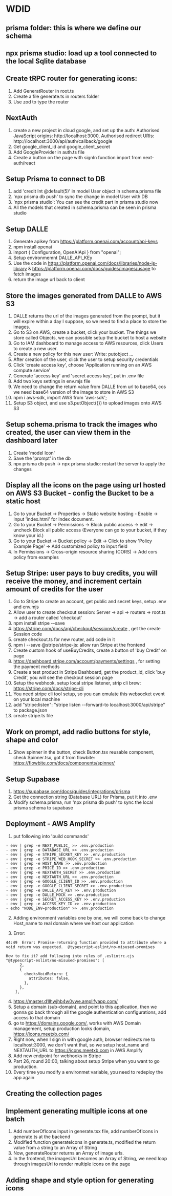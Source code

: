 # WDID

## prisma folder: this is where we define our schema

## npx prisma studio: load up a tool connected to the local Sqlite database

## Create tRPC router for generating icons:

1. Add GeneratRouter in root.ts
2. Create a file generate.ts in routers folder
3. Use zod to type the router

## NextAuth

1. create a new project in cloud google, and set up the auth: Authorised JavaScript origins: http://localhost:3000, Authorised redirect URIs: http://localhost:3000/api/auth/callback/google
2. Get google_client_id and google_client_secret
3. Add GoogleProvider in auth.ts file
4. Create a button on the page with signIn function import from next-auth/react

## Setup Prisma to connect to DB

1. add 'credit Int @default(5)' in model User object in schema.prisma file
2. 'npx prisma db push' to sync the change in model User with DB
3. 'npx prisma studio': You can see the credit part in prisma studio now
4. All the models that created in schema.prisma can be seen in prisma studio

## Setup DALLE

1. Generate apikey from https://platform.openai.com/account/api-keys
2. npm install openai
3. import { Configuration, OpenAIApi } from "openai";
4. Setup environmemnt DALLE_API_KEy
5. Use the code in https://platform.openai.com/docs/libraries/node-js-library & https://platform.openai.com/docs/guides/images/usage to fetch images
6. return the image url back to client

## Store the images generated from DALLE to AWS S3

1. DALLE returns the url of the images generated from the prompt, but it will expire within a day I suppose, so we need to find a place to store the images.
2. Go to S3 on AWS, create a bucket, click your bucket. The things we store called Objects, we can possible setup the bucket to host a website
3. Go to IAM dashboard to manage access to AWS resources, click Users to create a new user.
4. Create a new policy for this new user: Write: putobject ...
5. After creation of the user, click the user to setup security credentials
6. Click 'create access key', choose 'Application running on an AWS compute service'
7. Generate 'access key' and 'secret access key', put in .env file
8. Add two keys settings in env.mjs file
9. We need to change the return value from DALLE from url to base64, cos we need base64 version of the image to store in AWS S3
10. npm i aws-sdk, import AWS from 'aws-sdk';
11. Setup S3 object, and use s3.putObject({}) to upload images onto AWS S3

## Setup schema.prisma to track the images who created, the user can view them in the dashboard later

1. Create 'model Icon'
2. Save the 'prompt' in the db
3. npx prisma db push -> npx prisma studio: restart the server to apply the changes

## Display all the icons on the page using url hosted on AWS S3 Bucket - config the Bucket to be a static host

1. Go to your Bucket -> Properties -> Static website hosting - Enable -> Input 'index.html' for Index document.
2. Go to your Bucket -> Permissions -> Block public access -> edit -> uncheck Block all public access (Everyone can go to your bucket, if they know your id.)
3. Go to your Bucket -> Bucket policy -> Edit -> Click to show 'Policy Example Page' -> Add customized policy to input field
4. In Permissions -> Cross-origin resource sharing (CORS) -> Add cors policy from examples

## Setup Stripe: user pays to buy credits, you will receive the money, and increment certain amount of credits for the user

1. Go to Stripe to create an account, get public and secret keys, setup .env and env.mjs
2. Allow user to create checkout session: Server -> api -> routers -> root.ts -> add a router called 'checkout'
3. npm install stripe --save
4. https://stripe.com/docs/api/checkout/sessions/create , get the create Session code
5. create checkout.ts for new router, add code in it
6. npm i --save @stripe/stripe-js: allow run Stripe at the frontend
7. Create custom hook of useBuyCredits, create a button of 'buy Credit' on page
8. https://dashboard.stripe.com/account/payments/settings , for setting the payment methods
9. Create a test product in Stripe Dashboard, get the product_id, click 'buy Credit', you will see the checkout session page
10. Setup the webhook, setup local stripe listener, strip cli brew: https://stripe.com/docs/stripe-cli
11. You need stripe cli tool setup, so you can emulate this websocket event on your local machine
12. add "stripe:listen": "stripe listen --forward-to localhost:3000/api/stripe" to package.json
13. create stripe.ts file

## Work on prompt, add radio buttons for style, shape and color

1. Show spinner in the button, check Button.tsx reusable component, check Spinner.tsx, got it from flowbite: https://flowbite.com/docs/components/spinner/

## Setup Supabase

1. https://supabase.com/docs/guides/integrations/prisma
2. Get the connection string (Database URL) for Prisma, put it into .env
3. Modify schema.prisma, run 'npx prisma db push' to sync the local prisma schema to supabase

## Deployment - AWS Amplify

1. put following into 'build commands'

```
- env | grep -e NEXT_PUBLIC_ >> .env.production
- env | grep -e DATABASE_URL >> .env.production
- env | grep -e STRIPE_SECRET_KEY >> .env.production
- env | grep -e STRIPE_WEB_HOOK_SECRET >> .env.production
- env | grep -e HOST_NAME >> .env.production
- env | grep -e PRICE_ID >> .env.production
- env | grep -e NEXTAUTH_SECRET >> .env.production
- env | grep -e NEXTAUTH_URL >> .env.production
- env | grep -e GOOGLE_CLIENT_ID >> .env.production
- env | grep -e GOOGLE_CLIENT_SECRET >> .env.production
- env | grep -e DALLE_API_KEY >> .env.production
- env | grep -e DALLE_MOCK >> .env.production
- env | grep -e SECRET_ACCESS_KEY >> .env.production
- env | grep -e ACCESS_KEY_ID >> .env.production
- echo "NODE_ENV=production" >> .env.production
```

2. Adding environment variables one by one, we will come back to change Host_name to real domain where we host our application

3. Error:

```
44:49  Error: Promise-returning function provided to attribute where a void return was expected.  @typescript-eslint/no-misused-promises

How to fix it? add following into rules of .eslintrc.cjs
"@typescript-eslint/no-misused-promises": [
      2,
      {
        checksVoidReturn: {
          attributes: false,
        },
      },
    ],
```

4. https://master.d1lhwjhb4w0vwe.amplifyapp.com/
5. Setup a domain (sub-domain), and point to this application, then we gonna go back through all the google authentication configurations, add access to that domain
6. go to https://domains.google.com/, works with AWS Domain management, setup production looks domain, https://icons.meetxb.com/
7. Right now, when I sign in with google auth, browser redirects me to localhost:3000, we don't want that, so we setup host_name and NEXTAUTH_URL to https://icons.meetxb.com in AWS Amplify
8. Add new endpoint for webhooks in Stripe
9. Part 26, round 20:00, talking about setup Stripe when you want to go production.
10. Every time you modify a environmet variable, you need to redeploy the app again

## Creating the collection pages

## Implement generating multiple icons at one batch

1. Add numberOfIcons input in generate.tsx file, add numberOfIcons in generate.ts at the backend
2. Modified function generateIcons in generate.ts, modified the return value from a string to an Array of String
3. Now, generateRouter returns an Array of image urls.
4. In the frontend, the imagesUrl becomes an Array of String, we need loop through imagesUrl to render multiple icons on the page

## Adding shape and style option for generating icons

